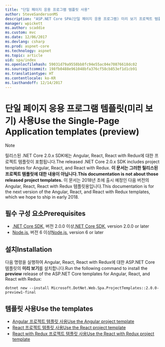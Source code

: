 ```yaml
---
title: "단일 페이지 응용 프로그램 템플릿 사용"
author: SteveSandersonMS
description: "ASP.NET Core SPA(단일 페이지 응용 프로그램) 미리 보기 프로젝트 템플릿을 설치하고 시작하는 방법에 대해 알아봅니다."
manager: wpickett
ms.author: scaddie
ms.custom: mvc
ms.date: 12/06/2017
ms.devlang: csharp
ms.prod: aspnet-core
ms.technology: aspnet
ms.topic: article
uid: spa/index
ms.openlocfilehash: 59031d79a9558bb8fc94e55ac04e70876618dc02
ms.sourcegitcommit: 198fb0488e961048bfa376cf58cb853ef1d1cb91
ms.translationtype: HT
ms.contentlocale: ko-KR
ms.lasthandoff: 12/14/2017
---
```

# <a name="use-the-single-page-application-templates-preview"></a><span data-ttu-id="a3c42-103">단일 페이지 응용 프로그램 템플릿(미리 보기) 사용</span><span class="sxs-lookup"><span data-stu-id="a3c42-103">Use the Single-Page Application templates (preview)</span></span>

> [!NOTE]
> <span data-ttu-id="a3c42-104">릴리스된 .NET Core 2.0.x SDK에는 Angular, React, React with Redux에 대한 프로젝트 템플릿이 포함됩니다.</span><span class="sxs-lookup"><span data-stu-id="a3c42-104">The released .NET Core 2.0.x SDK includes project templates for Angular, React, and React with Redux.</span></span> <span data-ttu-id="a3c42-105">**이 문서는 그러한 릴리스된 프로젝트 템플릿에 대한 내용이 아닙니다.**</span><span class="sxs-lookup"><span data-stu-id="a3c42-105">**This documentation is not about those released project templates.**</span></span> <span data-ttu-id="a3c42-106">이 문서는 2018년 초에 출시 예정인 다음 버전의 Angular, React, React with Redux 템플릿용입니다.</span><span class="sxs-lookup"><span data-stu-id="a3c42-106">This documentation is for the next version of the Angular, React, and React with Redux templates, which we hope to ship in early 2018.</span></span>

## <a name="prerequisites"></a><span data-ttu-id="a3c42-107">필수 구성 요소</span><span class="sxs-lookup"><span data-stu-id="a3c42-107">Prerequisites</span></span>

* <span data-ttu-id="a3c42-108">[.NET Core SDK](https://www.microsoft.com/net/download), 버전 2.0.0 이상</span><span class="sxs-lookup"><span data-stu-id="a3c42-108">[.NET Core SDK](https://www.microsoft.com/net/download), version 2.0.0 or later</span></span>
* <span data-ttu-id="a3c42-109">[Node.js](https://nodejs.org), 버전 6 이상</span><span class="sxs-lookup"><span data-stu-id="a3c42-109">[Node.js](https://nodejs.org), version 6 or later</span></span>

## <a name="installation"></a><span data-ttu-id="a3c42-110">설치</span><span class="sxs-lookup"><span data-stu-id="a3c42-110">Installation</span></span>

<span data-ttu-id="a3c42-111">다음 명령을 실행하여 Angular, React, React with Redux에 대한 ASP.NET Core 템플릿의 **미리 보기**를 설치합니다.</span><span class="sxs-lookup"><span data-stu-id="a3c42-111">Run the following command to install the **preview** release of the ASP.NET Core templates for Angular, React, and React with Redux:</span></span>

```console
dotnet new --install Microsoft.DotNet.Web.Spa.ProjectTemplates::2.0.0-preview1-final
```

## <a name="use-the-templates"></a><span data-ttu-id="a3c42-112">템플릿 사용</span><span class="sxs-lookup"><span data-stu-id="a3c42-112">Use the templates</span></span>

- [<span data-ttu-id="a3c42-113">Angular 프로젝트 템플릿 사용</span><span class="sxs-lookup"><span data-stu-id="a3c42-113">Use the Angular project template</span></span>](xref:spa/angular)
- [<span data-ttu-id="a3c42-114">React 프로젝트 템플릿 사용</span><span class="sxs-lookup"><span data-stu-id="a3c42-114">Use the React project template</span></span>](xref:spa/react)
- [<span data-ttu-id="a3c42-115">React with Redux 프로젝트 템플릿 사용</span><span class="sxs-lookup"><span data-stu-id="a3c42-115">Use the React with Redux project template</span></span>](xref:spa/react-with-redux)
